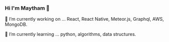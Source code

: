 ### Hi I'm Maytham 👋

🔭 I’m currently working on ... React, React Native, Meteor.js, Graphql, AWS, MongoDB.

🌱 I’m currently learning   ... python, algorithms, data structures.

